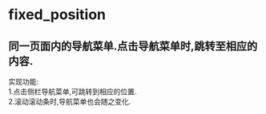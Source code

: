 # fixed_position
同一页面内的导航菜单.点击导航菜单时,跳转至相应的内容.
---
实现功能:<br/>
1.点击侧栏导航菜单,可跳转到相应的位置.<br/>
2.滚动滚动条时,导航菜单也会随之变化.
